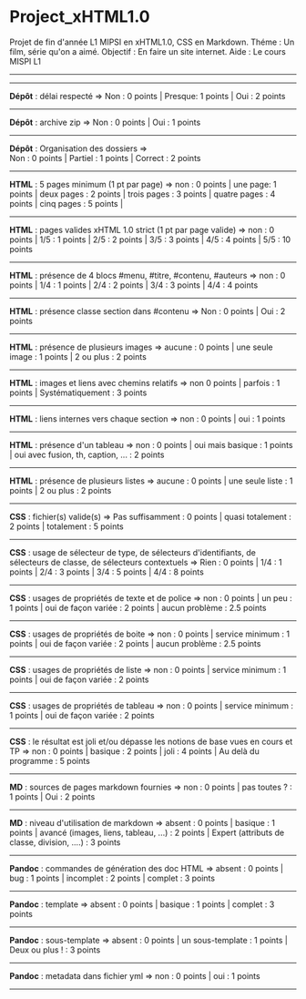 # Project_xHTML1.0
Projet de fin d'année L1 MIPSI en xHTML1.0, CSS en Markdown.
Théme : Un film, série qu'on a aimé.
Objectif : En faire un site internet.
Aide : Le cours MISPI L1
***
***
**Dépôt** : délai respecté =>
Non : 0 points |
Presque: 1 points |
Oui : 2 points
***
**Dépôt** : archive zip	=>
Non : 0 points |
Oui : 1 points
***
**Dépôt** : Organisation des dossiers =>	
Non : 0 points |
Partiel : 1 points |
Correct : 2 points
***
**HTML** : 5 pages minimum (1 pt par page)	=>
non :
0 points |
une page:
1 points |
deux pages :
2 points |
trois pages :
3 points |
quatre pages :
4 points |
cinq pages :
5 points |
***
**HTML** : pages valides xHTML 1.0 strict (1 pt par page valide) =>
non :
0 points |
1/5 :
1 points |
2/5 :
2 points |
3/5 :
3 points |
4/5 :
4 points | 
5/5 :
10 points
***
**HTML** : présence de 4 blocs #menu, #titre, #contenu, #auteurs =>
non :
0 points |
1/4 :
1 points |
2/4 :
2 points |
3/4 :
3 points |
4/4 :
4 points
***
**HTML** : présence classe section dans #contenu =>
Non :
0 points |
Oui :
2 points 
***
**HTML** : présence de plusieurs images	=>
aucune :
0 points |
une seule image :
1 points |
2 ou plus :
2 points
***
**HTML** : images et liens avec chemins relatifs =>
non
0 points |
parfois :
1 points |
Systématiquement :
3 points
***
**HTML** : liens internes vers chaque section =>
non :
0 points |
oui :
1 points
***
**HTML** : présence d'un tableau =>
non :
0 points |
oui mais basique :
1 points |
oui avec fusion, th, caption, ... :
2 points
***
**HTML** : présence de plusieurs listes	=>
aucune :
0 points |
une seule liste :
1 points |
2 ou plus :
2 points
***
**CSS** : fichier(s) valide(s) =>
Pas suffisamment :
0 points |
quasi totalement :
2 points |
totalement :
5 points
***
**CSS** : usage de sélecteur de type, de sélecteurs d'identifiants, de sélecteurs de classe, de sélecteurs contextuels =>
Rien :
0 points |
1/4 :
1 points |
2/4 :
3 points |
3/4 :
5 points |
4/4 :
8 points
***
**CSS** : usages de propriétés de texte et de police =>
non :
0 points |
un peu :
1 points |
oui de façon variée :
2 points |
aucun problème :
2.5 points
***
**CSS** : usages de propriétés de boite	=>
non :
0 points |
service minimum :
1 points |
oui de façon variée :
2 points |
aucun problème :
2.5 points
***
**CSS** : usages de propriétés de liste	=>
non :
0 points |
service minimum :
1 points |
oui de façon variée :
2 points
***
**CSS** : usages de propriétés de tableau =>
non :
0 points |
service minimum :
1 points |
oui de façon variée :
2 points
***
**CSS** : le résultat est joli et/ou dépasse les notions de base vues en cours et TP =>
non :
0 points |
basique :
2 points |
joli :
4 points |
Au delà du programme :
5 points
***
**MD** : sources de pages markdown fournies	=>
non :
0 points |
pas toutes ? :
1 points |
Oui :
2 points
***
**MD** : niveau d'utilisation de markdown =>
absent :
0 points |
basique :
1 points |
avancé (images, liens, tableau, ...) :
2 points |
Expert (attributs de classe, division, ....) :
3 points
***
**Pandoc** : commandes de génération des doc HTML =>
absent :
0 points |
bug :
1 points |
incomplet :
2 points |
complet :
3 points
***
**Pandoc** : template =>
absent :
0 points |
basique :
1 points |
complet :
3 points
***
**Pandoc** : sous-template =>
absent :
0 points |
un sous-template :
1 points |
Deux ou plus ! :
3 points
***
**Pandoc** : metadata dans fichier yml =>
non :
0 points |
oui :
1 points
***